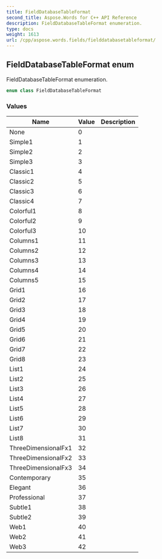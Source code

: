 ```yaml
---
title: FieldDatabaseTableFormat
second_title: Aspose.Words for C++ API Reference
description: FieldDatabaseTableFormat enumeration.
type: docs
weight: 1613
url: /cpp/aspose.words.fields/fielddatabasetableformat/
---
```

## FieldDatabaseTableFormat enum


FieldDatabaseTableFormat enumeration.

```cpp
enum class FieldDatabaseTableFormat
```

### Values

| Name | Value | Description |
| --- | --- | --- |
| None | 0 |  |
| Simple1 | 1 |  |
| Simple2 | 2 |  |
| Simple3 | 3 |  |
| Classic1 | 4 |  |
| Classic2 | 5 |  |
| Classic3 | 6 |  |
| Classic4 | 7 |  |
| Colorful1 | 8 |  |
| Colorful2 | 9 |  |
| Colorful3 | 10 |  |
| Columns1 | 11 |  |
| Columns2 | 12 |  |
| Columns3 | 13 |  |
| Columns4 | 14 |  |
| Columns5 | 15 |  |
| Grid1 | 16 |  |
| Grid2 | 17 |  |
| Grid3 | 18 |  |
| Grid4 | 19 |  |
| Grid5 | 20 |  |
| Grid6 | 21 |  |
| Grid7 | 22 |  |
| Grid8 | 23 |  |
| List1 | 24 |  |
| List2 | 25 |  |
| List3 | 26 |  |
| List4 | 27 |  |
| List5 | 28 |  |
| List6 | 29 |  |
| List7 | 30 |  |
| List8 | 31 |  |
| ThreeDimensionalFx1 | 32 |  |
| ThreeDimensionalFx2 | 33 |  |
| ThreeDimensionalFx3 | 34 |  |
| Contemporary | 35 |  |
| Elegant | 36 |  |
| Professional | 37 |  |
| Subtle1 | 38 |  |
| Subtle2 | 39 |  |
| Web1 | 40 |  |
| Web2 | 41 |  |
| Web3 | 42 |  |

